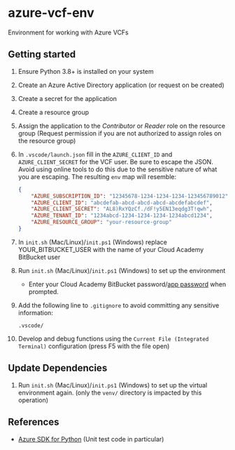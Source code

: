 # azure-vcf-env

Environment for working with Azure VCFs

## Getting started

1. Ensure Python 3.8+ is installed on your system

1. Create an Azure Active Directory application (or request on be created)

1. Create a secret for the application

1. Create a resource group

1. Assign the application to the _Contributor_ or _Reader_ role on the resource group (Request permission if you are not authorized to assign roles on the resource group)

1. In `.vscode/launch.json` fill in the `AZURE_CLIENT_ID` and `AZURE_CLIENT_SECRET` for the VCF user. Be sure to escape the JSON. Avoid using online tools to do this due to the sensitive nature of what you are escaping. The resulting `env` map will resemble:
    ```json
    {
        "AZURE_SUBSCRIPTION_ID": "12345678-1234-1234-1234-123456789012",
        "AZURE_CLIENT_ID": "abcdefab-abcd-abcd-abcd-abcdefabcdef",
        "AZURE_CLIENT_SECRET": "AL8)RxYQzCf./dF!y5EN13eqdg3T!qwh",
        "AZURE_TENANT_ID": "1234abcd-1234-1234-1234-1234abcd1234",
        "AZURE_RESOURCE_GROUP": "your-resource-group"
    }
    ```

1. In `init.sh` (Mac/Linux)/`init.ps1` (Windows) replace YOUR_BITBUCKET_USER with the name of your Cloud Academy BitBucket user

1. Run `init.sh` (Mac/Linux)/`init.ps1` (Windows) to set up the environment

    - Enter your Cloud Academy BitBucket password/[app password](https://confluence.atlassian.com/bitbucket/app-passwords-828781300.html) when prompted.

1. Add the following line to `.gitignore` to avoid committing any sensitive information:

    ```
    .vscode/
    ```

1. Develop and debug functions using the `Current File (Integrated Terminal)` configuration (press F5 with the file open)

## Update Dependencies

1. Run `init.sh` (Mac/Linux)/`init.ps1` (Windows) to set up the virtual environment again. (only the `venv/` directory is impacted by this operation)

## References

- [Azure SDK for Python](https://github.com/Azure/azure-sdk-for-python/tree/master/sdk) (Unit test code in particular)

